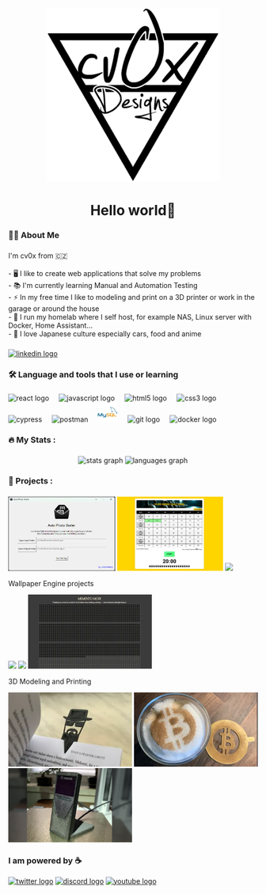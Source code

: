 <div align="center">
  <img height="350" src="https://github.com/cv0x/cv0x/blob/main/toplogo.png?raw=true"  />
</div>

###

<h1 align="center">Hello world👋</h1>

###

<h3 align="left">👩‍💻  About Me</h3>

###

<p align="left">I'm cv0x from 🇨🇿<br><br>- 🖥️ I like to create web applications that solve my problems<br>-  📚 I'm currently learning Manual and Automation Testing <br>- ⚡ In my free time I like to modeling and print on a 3D printer or work in the garage or around the house<br>- 💾 I run my homelab where I self host, for example NAS, Linux server with Docker, Home Assistant...<br>- 🍜 I love Japanese culture especially cars, food and anime</p>

###

<div align="left">
  <a href="https://www.linkedin.com/in/davidoubrecht/" ><img src="https://img.shields.io/static/v1?message=LinkedIn&logo=linkedin&label=&color=0077B5&logoColor=white&labelColor=&style=for-the-badge" height="25" alt="linkedin logo"  /></a>
</div>

###

<h3 align="left">🛠 Language and tools that I use or learning</h3>

###

<div align="left"> 
  <img src="https://cdn.jsdelivr.net/gh/devicons/devicon/icons/react/react-original.svg" height="40" alt="react logo"  />
  <img width="12" />
  <img src="https://cdn.jsdelivr.net/gh/devicons/devicon/icons/javascript/javascript-original.svg" height="40" alt="javascript logo"  />
  <img width="12" />
  <img src="https://cdn.jsdelivr.net/gh/devicons/devicon/icons/html5/html5-original.svg" height="40" alt="html5 logo"  />
  <img width="12" />
  <img src="https://cdn.jsdelivr.net/gh/devicons/devicon/icons/css3/css3-original.svg" height="40" alt="css3 logo"  />
  <img width="12" />
  <img src="https://raw.githubusercontent.com/simple-icons/simple-icons/6e46ec1fc23b60c8fd0d2f2ff46db82e16dbd75f/icons/cypress.svg" alt="cypress" width="40" height="40"/> 
  <img width="12" />
  <img src="https://www.vectorlogo.zone/logos/getpostman/getpostman-icon.svg" alt="postman" width="40" height="40"/>
  <img width="12" />
  <img src="https://raw.githubusercontent.com/devicons/devicon/master/icons/mysql/mysql-original-wordmark.svg" alt="mysql" width="40" height="40"/>  
  <img width="12" />
  <img src="https://cdn.jsdelivr.net/gh/devicons/devicon/icons/git/git-original.svg" height="40" alt="git logo"  />
  <img width="12" />
  <img src="https://cdn.jsdelivr.net/gh/devicons/devicon/icons/docker/docker-plain-wordmark.svg" height="40" alt="docker logo"  />
  <img width="12" />
</div>

###

<h3 align="left">🔥   My Stats :</h3>

###

<div align="center">
  <img src="https://github-readme-stats.vercel.app/api?username=cv0x&hide_title=false&hide_rank=false&show_icons=true&include_all_commits=true&count_private=true&disable_animations=false&theme=dracula&locale=en&hide_border=false&order=1" height="150" alt="stats graph"  />
  <img src="https://github-readme-stats.vercel.app/api/top-langs?username=cv0x&locale=en&hide_title=false&layout=compact&card_width=320&langs_count=5&theme=dracula&hide_border=false&order=2" height="150" alt="languages graph"  />
</div>

###

<h3 align="left">🥇 Projects :</h3>

###
 
 <a href='https://github.com/cv0x/AutoPhotoSort'><img height='150px' src='https://raw.githubusercontent.com/cv0x/AutoPhotoSort/refs/heads/main/src/img/gui.png'></a>
 <a href='https://github.com/cv0x/kettlebell-10k-swing-challenge'><img height='150px' src='https://raw.githubusercontent.com/cv0x/kettlebell-10k-swing-challenge/refs/heads/main/src/10kswing.png'></a>
 <a href='https://github.com/cv0x/2048-game-js'><img height='150px' src='https://raw.githubusercontent.com/cv0x/cvoxdesign.com/refs/heads/main/res/img/portfolio10.webp'></a>
 

 <p align="left">Wallpaper Engine projects</p>
 
 <a href='https://steamcommunity.com/sharedfiles/filedetails/?id=2804470667'><img height='150px' src='https://steamuserimages-a.akamaihd.net/ugc/2491131439830385449/7AC6A9F6F2C54BC23D5D90FF8A2635811A98D508/?'></a>
 <a href='https://steamcommunity.com/sharedfiles/filedetails/?id=3252688975'><img height='150px' src='https://steamuserimages-a.akamaihd.net/ugc/2491132166132224460/AE6720262AB850C1281CE29FD6FAD3D46CCCEA91/?'></a>
 <a href='https://steamcommunity.com/sharedfiles/filedetails/?id=2986436976'><img height='150px' src='https://github.com/cv0x/cvox-portfolio-web/blob/main/res/img/portfolio6.webp?raw=true'></a>
 
 <p align="left">3D Modeling and Printing</p>
 
 <a href='https://www.printables.com/model/284814-heisenberg-bookmark'><img height='150px' src='https://github.com/cv0x/cvox-portfolio-web/blob/main/res/img/portfolio4.webp?raw=true'></a>
 <a href='https://www.printables.com/model/482589-bitcoin-cappuccino-stencil'><img height='150px' src='https://github.com/cv0x/cvox-portfolio-web/blob/main/res/img/portfolio5.webp?raw=true'></a>
 <a href='https://www.printables.com/model/1140969-trezor-safe-3-stand'><img height='150px' src='https://github.com/cv0x/cvox-portfolio-web/blob/main/res/img/portfolio8.webp?raw=true'></a>

###
<h3 align="left">I am powered by ☕️ </h3>
<div align="left">
  <a href="https://x.com/thecv0x" ><img src="https://raw.githubusercontent.com/maurodesouza/profile-readme-generator/master/src/assets/icons/social/twitter/default.svg" width="52" height="40" alt="twitter logo"  /></a>
  <a href="#" ><img src="https://raw.githubusercontent.com/maurodesouza/profile-readme-generator/master/src/assets/icons/social/discord/default.svg" width="52" height="40" alt="discord logo"  /></a>
  <a href="https://www.youtube.com/cv0x" ><img src="https://raw.githubusercontent.com/maurodesouza/profile-readme-generator/master/src/assets/icons/social/youtube/default.svg" width="52" height="40" alt="youtube logo"  /></a>
</div>

###

